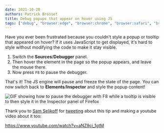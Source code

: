 ```yaml
---
date: 2021-10-20
authors: Patrick Brosset
title: Debug popups that appear on hover using JS
tags: ["debug", "browser:edge", "browser:chrome", "browser:safari", "browser:firefox"]
---
```


Have you ever been frustrated because you couldn't style a popup or tooltip that appeared on hover? If it uses JavaScript to get displayed, it's hard to style without modifying the code to make it stay visible.

1. Switch the **Sources**/**Debugger** panel.
1. Then hover the element in the page so the popup appears, and leave the mouse there.
1. Now press `F8` to pause the debugger.

That's it! The JS engine will pause and freeze the state of the page. You can now switch back to **Elements**/**Inspector** and style the popup content!

![GIF showing how to pause the debugger with F8 while a tooltip is visible to then style it in the Inspector panel of Firefox](/assets/img/debug-js-hover.gif)

Thank you to [Sam Selikoff](https://twitter.com/samselikoff) for [tweeting](https://twitter.com/samselikoff/status/1441142046492807176) about this tip and making a youtube video about it too:

https://www.youtube.com/watch?v=aNZ9ci_1gtM
